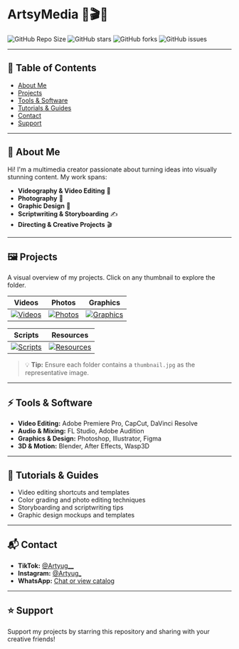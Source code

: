 # ArtsyMedia 🎨🎬📸

![GitHub Repo Size](https://img.shields.io/github/repo-size/g3raldofficial/ArtsyMedia?style=for-the-badge)
![GitHub stars](https://img.shields.io/github/stars/g3raldofficial/ArtsyMedia?style=for-the-badge)
![GitHub forks](https://img.shields.io/github/forks/g3raldofficial/ArtsyMedia?style=for-the-badge)
![GitHub issues](https://img.shields.io/github/issues/g3raldofficial/ArtsyMedia?style=for-the-badge)

---

## 📌 Table of Contents
- [About Me](#-about-me)
- [Projects](#-projects)
- [Tools & Software](#-tools--software)
- [Tutorials & Guides](#-tutorials--guides)
- [Contact](#-contact)
- [Support](#-support)

---

## 🚀 About Me
Hi! I'm a multimedia creator passionate about turning ideas into visually stunning content. My work spans:
- **Videography & Video Editing** 🎥
- **Photography** 📸
- **Graphic Design** 🎨
- **Scriptwriting & Storyboarding** ✍️
- **Directing & Creative Projects** 🎬

---

## 🖼️ Projects

A visual overview of my projects. Click on any thumbnail to explore the folder.

<div align="center">

| Videos | Photos | Graphics |
|--------|--------|---------|
| [![Videos](Videos/thumbnail.jpg)](Videos/) | [![Photos](Photos/thumbnail.jpg)](Photos/) | [![Graphics](Graphics/thumbnail.jpg)](Graphics/) |

| Scripts | Resources |
|---------|----------|
| [![Scripts](Scripts/thumbnail.jpg)](Scripts/) | [![Resources](Resources/thumbnail.jpg)](Resources/) |

</div>

> 💡 **Tip:** Ensure each folder contains a `thumbnail.jpg` as the representative image.

---

## ⚡ Tools & Software
- **Video Editing:** Adobe Premiere Pro, CapCut, DaVinci Resolve  
- **Audio & Mixing:** FL Studio, Adobe Audition  
- **Graphics & Design:** Photoshop, Illustrator, Figma  
- **3D & Motion:** Blender, After Effects, Wasp3D  

---

## 📖 Tutorials & Guides
- Video editing shortcuts and templates  
- Color grading and photo editing techniques  
- Storyboarding and scriptwriting tips  
- Graphic design mockups and templates  

---

## 📬 Contact
- **TikTok:** [@Artyug__](https://www.tiktok.com/@Artyug__)  
- **Instagram:** [@Artyug_](https://www.instagram.com/Artyug_/)  
- **WhatsApp:** [Chat or view catalog](https://wa.me/256763008891)  

---

## ⭐ Support
Support my projects by starring this repository and sharing with your creative friends!
